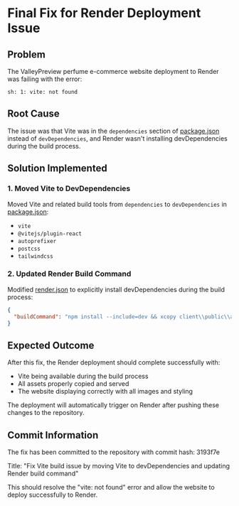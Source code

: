 # Final Fix for Render Deployment Issue

## Problem
The ValleyPreview perfume e-commerce website deployment to Render was failing with the error:
```
sh: 1: vite: not found
```

## Root Cause
The issue was that Vite was in the `dependencies` section of [package.json](file:///c:/Games/ValleyPreview/package.json) instead of `devDependencies`, and Render wasn't installing devDependencies during the build process.

## Solution Implemented

### 1. Moved Vite to DevDependencies
Moved Vite and related build tools from `dependencies` to `devDependencies` in [package.json](file:///c:/Games/ValleyPreview/package.json):
- `vite`
- `@vitejs/plugin-react`
- `autoprefixer`
- `postcss`
- `tailwindcss`

### 2. Updated Render Build Command
Modified [render.json](file:///c:/Games/ValleyPreview/render.json) to explicitly install devDependencies during the build process:
```json
{
  "buildCommand": "npm install --include=dev && xcopy client\\public\\assets\\*.* assets\\ /Y && npm run build"
}
```

## Expected Outcome
After this fix, the Render deployment should complete successfully with:
- Vite being available during the build process
- All assets properly copied and served
- The website displaying correctly with all images and styling

The deployment will automatically trigger on Render after pushing these changes to the repository.

## Commit Information
The fix has been committed to the repository with commit hash: 3193f7e

Title: "Fix Vite build issue by moving Vite to devDependencies and updating Render build command"

This should resolve the "vite: not found" error and allow the website to deploy successfully to Render.